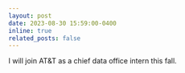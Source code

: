 ```yaml
---
layout: post
date: 2023-08-30 15:59:00-0400
inline: true
related_posts: false
---
```


I will join AT&T as a chief data office intern this fall.